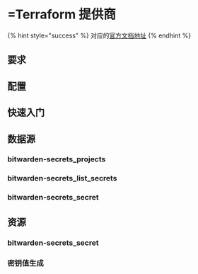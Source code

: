 # =Terraform 提供商

{% hint style="success" %}
对应的[官方文档地址](https://bitwarden.com/help/terraform-provider/)
{% endhint %}

## 要求 <a href="#requirements" id="requirements"></a>

## 配置 <a href="#configuration" id="configuration"></a>

## 快速入门 <a href="#quick-start" id="quick-start"></a>

## 数据源 <a href="#data-sources" id="data-sources"></a>

### bitwarden-secrets\_projects

### bitwarden-secrets\_list\_secrets

### bitwarden-secrets\_secret

## 资源 <a href="#resources" id="resources"></a>

### bitwarden-secrets\_secret

### 密钥值生成 <a href="#secret-value-generation" id="secret-value-generation"></a>

